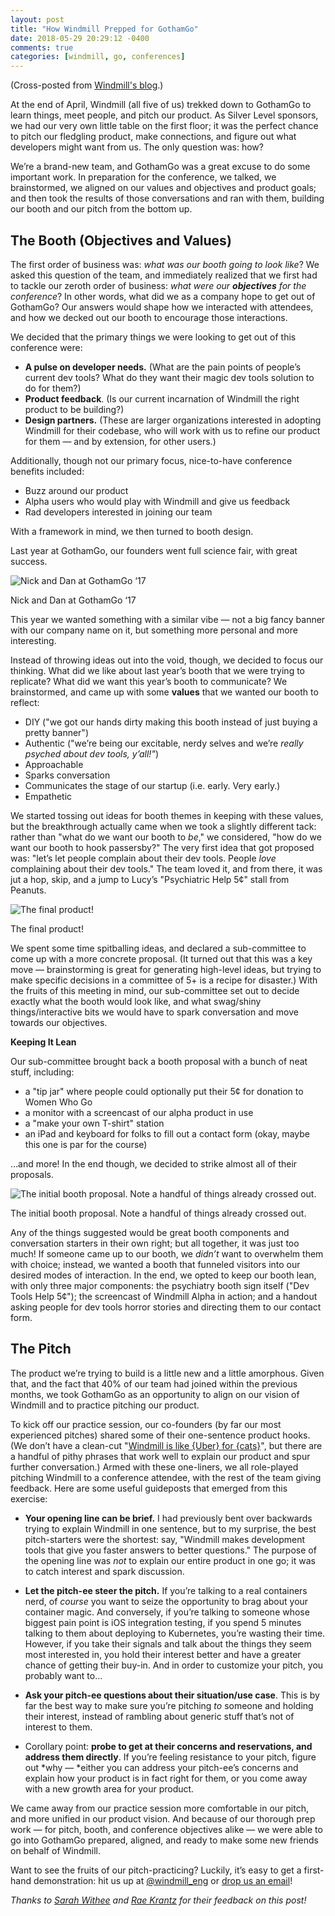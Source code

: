 ```yaml
---
layout: post
title: "How Windmill Prepped for GothamGo"
date: 2018-05-29 20:29:12 -0400
comments: true
categories: [windmill, go, conferences]
---
```


(Cross-posted from [Windmill's blog](//medium.com/windmill-engineering/how-windmill-prepped-for-gothamgo-3308020d70b).)

At the end of April, Windmill (all five of us) trekked down to GothamGo to learn things, meet people, and pitch our product. As Silver Level sponsors, we had our very own little table on the first floor; it was the perfect chance to pitch our fledgling product, make connections, and figure out what developers might want from us. The only question was: how?

We’re a brand-new team, and GothamGo was a great excuse to do some important work. In preparation for the conference, we talked, we brainstormed, we aligned on our values and objectives and product goals; and then took the results of those conversations and ran with them, building our booth and our pitch from the bottom up.

## The Booth (Objectives and Values)

The first order of business was: *what was our booth going to look like*? We asked this question of the team, and immediately realized that we first had to tackle our zeroth order of business: *what were our **objectives** for the conference*? In other words, what did we as a company hope to get out of GothamGo? Our answers would shape how we interacted with attendees, and how we decked out our booth to encourage those interactions.

<!-- more -->

We decided that the primary things we were looking to get out of this conference were:

- **A pulse on developer needs.** (What are the pain points of people’s current dev tools? What do they want their magic dev tools solution to do for them?)
- **Product feedback**. (Is our current incarnation of Windmill the right product to be building?)
- **Design partners.** (These are larger organizations interested in adopting Windmill for their codebase, who will work with us to refine our product for them — and by extension, for other users.)

Additionally, though not our primary focus, nice-to-have conference benefits included:

- Buzz around our product
- Alpha users who would play with Windmill and give us feedback
- Rad developers interested in joining our team

With a framework in mind, we then turned to booth design.

Last year at GothamGo, our founders went full science fair, with great success.

<div>
	<img src="https://cdn-images-1.medium.com/max/4000/0*M074ur4hu5eHFvxJ.jpg" alt="Nick and Dan at GothamGo ‘17">
	<p class="caption">Nick and Dan at GothamGo ‘17</p>
</div>

This year we wanted something with a similar vibe — not a big fancy banner with our company name on it, but something more personal and more interesting.

Instead of throwing ideas out into the void, though, we decided to focus our thinking. What did we like about last year’s booth that we were trying to replicate? What did we want this year’s booth to communicate? We brainstormed, and came up with some **values** that we wanted our booth to reflect:

- DIY ("we got our hands dirty making this booth instead of just buying a pretty banner")
- Authentic ("we’re being our excitable, nerdy selves and we’re *really psyched about dev tools, y’all!"*)
- Approachable
- Sparks conversation
- Communicates the stage of our startup (i.e. early. Very early.)
- Empathetic

We started tossing out ideas for booth themes in keeping with these values, but the breakthrough actually came when we took a slightly different tack: rather than "what do we want our booth to *be*," we considered, "how do we want our booth to hook passersby?" The very first idea that got proposed was: "let’s let people complain about their dev tools. People *love* complaining about their dev tools." The team loved it, and from there, it was jut a hop, skip, and a jump to Lucy’s "Psychiatric Help 5¢" stall from Peanuts.

<div>
	<img src="https://cdn-images-1.medium.com/max/4000/0*Yq9VvVfMsajAS2z8.jpg" alt="The final product!">
	<p class="caption">The final product!</p>
</div>

We spent some time spitballing ideas, and declared a sub-committee to come up with a more concrete proposal. (It turned out that this was a key move — brainstorming is great for generating high-level ideas, but trying to make specific decisions in a committee of 5+ is a recipe for disaster.) With the fruits of this meeting in mind, our sub-committee set out to decide exactly what the booth would look like, and what swag/shiny things/interactive bits we would have to spark conversation and move towards our objectives.

**Keeping It Lean**

Our sub-committee brought back a booth proposal with a bunch of neat stuff, including:

- a "tip jar" where people could optionally put their 5¢ for donation to Women Who Go
- a monitor with a screencast of our alpha product in use
- a "make your own T-shirt" station
- an iPad and keyboard for folks to fill out a contact form (okay, maybe this one is par for the course)

…and more! In the end though, we decided to strike almost all of their proposals.

<div>
	<img src="https://cdn-images-1.medium.com/max/4000/0*hWp3mx7TMlqSWcug.jpg" alt="The initial booth proposal. Note a handful of things already crossed out.">
	<p class="caption">The initial booth proposal. Note a handful of things already crossed out.</p>
</div>

Any of the things suggested would be great booth components and conversation starters in their own right; but all together, it was just too much! If someone came up to our booth, we *didn’t* want to overwhelm them with choice; instead, we wanted a booth that funneled visitors into our desired modes of interaction. In the end, we opted to keep our booth lean, with only three major components: the psychiatry booth sign itself ("Dev Tools Help 5¢"); the screencast of Windmill Alpha in action; and a handout asking people for dev tools horror stories and directing them to our contact form.

## The Pitch

The product we’re trying to build is a little new and a little amorphous. Given that, and the fact that 40% of our team had joined within the previous months, we took GothamGo as an opportunity to align on our vision of Windmill and to practice pitching our product.

To kick off our practice session, our co-founders (by far our most experienced pitches) shared some of their one-sentence product hooks. (We don’t have a clean-cut "[Windmill is like {Uber} for {cats}](//itsthisforthat.com/)", but there are a handful of pithy phrases that work well to explain our product and spur further conversation.) Armed with these one-liners, we all role-played pitching Windmill to a conference attendee, with the rest of the team giving feedback. Here are some useful guideposts that emerged from this exercise:

- **Your opening line can be brief.** I had previously bent over backwards trying to explain Windmill in one sentence, but to my surprise, the best pitch-starters were the shortest: say, "Windmill makes development tools that give you faster answers to better questions." The purpose of the opening line was *not* to explain our entire product in one go; it was to catch interest and spark discussion.

- **Let the pitch-ee steer the pitch.** If you’re talking to a real containers nerd, of *course* you want to seize the opportunity to brag about your container magic. And conversely, if you’re talking to someone whose biggest pain point is iOS integration testing, if you spend 5 minutes talking to them about deploying to Kubernetes, you’re wasting their time. However, if you take their signals and talk about the things they seem most interested in, you hold their interest better and have a greater chance of getting their buy-in. And in order to customize your pitch, you probably want to…

- **Ask your pitch-ee questions about their situation/use case**. This is by far the best way to make sure you’re pitching *to* someone and holding their interest, instead of rambling about generic stuff that’s not of interest to them.

- Corollary point: **probe to get at their concerns and reservations, and address them directly**. If you’re feeling resistance to your pitch, figure out *why — *either you can address your pitch-ee’s concerns and explain how your product is in fact right for them, or you come away with a new growth area for your product.

We came away from our practice session more comfortable in our pitch, and more unified in our product vision. And because of our thorough prep work — for pitch, booth, and conference objectives alike — we were able to go into GothamGo prepared, aligned, and ready to make some new friends on behalf of Windmill.

Want to see the fruits of our pitch-practicing? Luckily, it’s easy to get a first-hand demonstration: hit us up at [@windmill_eng](//twitter.com/windmill_eng) or [drop us an email](mailto:hi@windmill.engineering)!

_Thanks to [Sarah Withee](https://twitter.com/geekygirlsarah) and [Rae Krantz](https://twitter.com/rustbeltrae) for their feedback on this post!_
